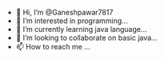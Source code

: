 - 👋 Hi, I’m @Ganeshpawar7817
- 👀 I’m interested in programming...
- 🌱 I’m currently learning java language...
- 💞️ I’m looking to collaborate on basic java...
- 📫 How to reach me ...

<!---
Ganeshpawar7817/Ganeshpawar7817 is a ✨ special ✨ repository because its `README.md` (this file) appears on your GitHub profile.
You can click the Preview link to take a look at your changes.
--->
